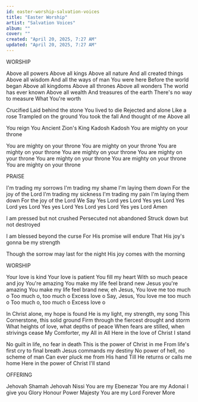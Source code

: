 ```yaml
---
id: easter-worship-salvation-voices
title: "Easter Worship"
artist: "Salvation Voices"
album: ""
cover: ""
created: "April 20, 2025, 7:27 AM"
updated: "April 20, 2025, 7:27 AM"
---
```


WORSHIP

Above all powers
Above all kings
Above all nature
And all created things
Above all wisdom
And all the ways of man
You were here
Before the world began
Above all kingdoms
Above all thrones
Above all wonders
The world has ever known
Above all wealth
And treasures of the earth
There's no way to measure
What You're worth

Crucified
Laid behind the stone
You lived to die
Rejected and alone
Like a rose
Trampled on the ground
You took the fall
And thought of me
Above all

You reign
You Ancient Zion's King
Kadosh Kadosh
You are mighty on your throne

You are mighty on your throne
You are mighty on your throne
You are mighty on your throne
You are mighty on your throne
You are mighty on your throne
You are mighty on your throne
You are mighty on your throne
You are mighty on your throne

PRAISE 

I'm trading my sorrows
I'm trading my shame
I'm laying them down
For the joy of the Lord
I'm trading my sickness
I'm trading my pain
I'm laying them down
For the joy of the Lord
We Say
Yes Lord yes Lord
Yes yes Lord
Yes Lord yes Lord
Yes yes Lord
Yes Lord yes Lord
Yes yes Lord Amen

I am pressed but not crushed
Persecuted not abandoned
Struck down but not destroyed

I am blessed beyond the curse
For His promise will endure
That His joy's gonna be my strength

Though the sorrow may last for the night
His joy comes with the morning


WORSHIP 

Your love is kind
Your love is patient
You fill my heart
With so much peace and joy
You're amazing
You make my life feel brand new
Jesus you're amazing
You make my life feel brand new, eh
Jesus, You love me too much o
Too much o, too much o
Excess love o
Say, Jesus, You love me too much o
Too much o, too much o
Excess love o

In Christ alone, my hope is found
He is my light, my strength, my song
This Cornerstone, this solid ground
Firm through the fiercest drought and storm
What heights of love, what depths of peace
When fears are stilled, when strivings cease
My Comforter, my All in All
Here in the love of Christ I stand

No guilt in life, no fear in death
This is the power of Christ in me
From life's first cry to final breath
Jesus commands my destiny
No power of hell, no scheme of man
Can ever pluck me from His hand
Till He returns or calls me home
Here in the power of Christ I'll stand

OFFERING

Jehovah Shamah
Jehovah Nissi
You are my Ebenezar
You are my Adonai
I give you Glory Honour Power Majesty
You are my Lord
Forever More